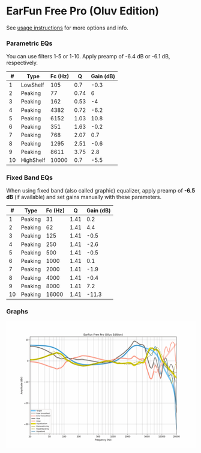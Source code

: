 # EarFun Free Pro (Oluv Edition)
See [usage instructions](https://github.com/jaakkopasanen/AutoEq#usage) for more options and info.

### Parametric EQs
You can use filters 1-5 or 1-10. Apply preamp of -6.4 dB or -6.1 dB, respectively.

|   # | Type      |   Fc (Hz) |    Q |   Gain (dB) |
|-----|-----------|-----------|------|-------------|
|   1 | LowShelf  |       105 | 0.7  |        -0.3 |
|   2 | Peaking   |        77 | 0.74 |         6   |
|   3 | Peaking   |       162 | 0.53 |        -4   |
|   4 | Peaking   |      4382 | 0.72 |        -6.2 |
|   5 | Peaking   |      6152 | 1.03 |        10.8 |
|   6 | Peaking   |       351 | 1.63 |        -0.2 |
|   7 | Peaking   |       768 | 2.07 |         0.7 |
|   8 | Peaking   |      1295 | 2.51 |        -0.6 |
|   9 | Peaking   |      8611 | 3.75 |         2.8 |
|  10 | HighShelf |     10000 | 0.7  |        -5.5 |

### Fixed Band EQs
When using fixed band (also called graphic) equalizer, apply preamp of **-6.5 dB** (if available) and set gains manually with these parameters.

|   # | Type    |   Fc (Hz) |    Q |   Gain (dB) |
|-----|---------|-----------|------|-------------|
|   1 | Peaking |        31 | 1.41 |         0.2 |
|   2 | Peaking |        62 | 1.41 |         4.4 |
|   3 | Peaking |       125 | 1.41 |        -0.5 |
|   4 | Peaking |       250 | 1.41 |        -2.6 |
|   5 | Peaking |       500 | 1.41 |        -0.5 |
|   6 | Peaking |      1000 | 1.41 |         0.1 |
|   7 | Peaking |      2000 | 1.41 |        -1.9 |
|   8 | Peaking |      4000 | 1.41 |        -0.4 |
|   9 | Peaking |      8000 | 1.41 |         7.2 |
|  10 | Peaking |     16000 | 1.41 |       -11.3 |

### Graphs
![](./EarFun%20Free%20Pro%20(Oluv%20Edition).png)
